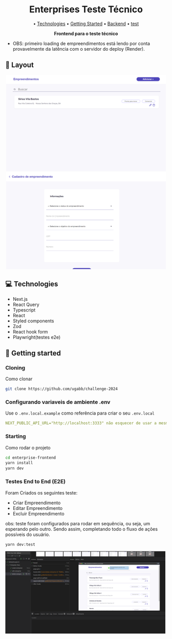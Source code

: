 <h1 align="center" style="font-weight: bold;">Enterprises Teste Técnico</h1>

<p align="center">
 • <a href="#tech">Technologies</a> 
 • <a href="#started">Getting Started</a> 
 • <a href="https://github.com/ugabb/enterprise-api">Backend</a>  
 • <a href="#test">test</a>  
</p>

<p align="center">
    <b>Frontend para o teste técnico</b>
</p>

- OBS: primeiro loading de empreendimentos está lendo por conta provavelmente da latência com o servidor do deploy (Render).

<h2 id="layout">🎨 Layout</h2>

<p align="center">
    <img src="/public/images/home-page.png" alt="Image Example" width="500px">
    <img src="/public/images/register.png" alt="Image Example" width="500px">
</p>

<h2 id="technologies">💻 Technologies</h2>

- Next.js
- React Query
- Typescript
- React
- Styled components
- Zod
- React hook form
- Playwright(testes e2e)

<h2 id="started">🚀 Getting started</h2>

<h3>Cloning</h3>

Como clonar

```bash
git clone https://github.com/ugabb/challenge-2024
```

<h3>Configurando variaveis de ambiente .env </h2>

Use o `.env.local.example` como referência para criar o seu `.env.local`


```yaml
NEXT_PUBLIC_API_URL="http://localhost:3333" não esquecer de usar a mesma porta do backend
```

<h3>Starting</h3>

Como rodar o projeto

```bash
cd enterprise-frontend
yarn install
yarn dev
```

<h3 id="test">Testes End to End (E2E)</h3>

Foram Criados os seguintes teste:
- Criar Empreendimento
- Editar Empreendimento
- Excluir Empreendimento

obs: teste foram configurados para rodar em sequência, ou seja, um esperando pelo outro. Sendo assim, completando todo o fluxo de ações possíveis do usuário.

```bash
yarn dev:test
```
<img src="/public/images/playwright.png" alt="Playwright interface" width="500px">
